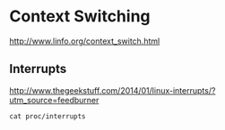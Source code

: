 # Context Switching

http://www.linfo.org/context_switch.html

## Interrupts

http://www.thegeekstuff.com/2014/01/linux-interrupts/?utm_source=feedburner

`cat proc/interrupts`
